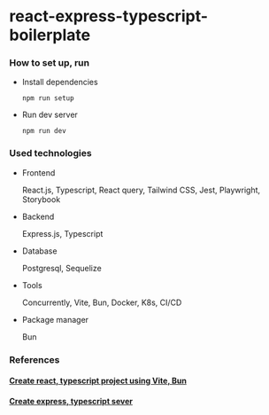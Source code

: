 # react-express-typescript-boilerplate
### How to set up, run
- Install dependencies

  ```npm run setup```
- Run dev server

  ```npm run dev```

### Used technologies

- Frontend
  
  React.js, Typescript, React query, Tailwind CSS, Jest, Playwright, Storybook

- Backend
  
  Express.js, Typescript

- Database

  Postgresql, Sequelize

- Tools

  Concurrently, Vite, Bun, Docker, K8s, CI/CD

- Package manager
  
  Bun


### References
#### [Create react, typescript project using Vite, Bun](https://blog.logrocket.com/getting-started-bun-react/)
#### [Create express, typescript sever](https://github.com/w3tecch/express-typescript-boilerplate)